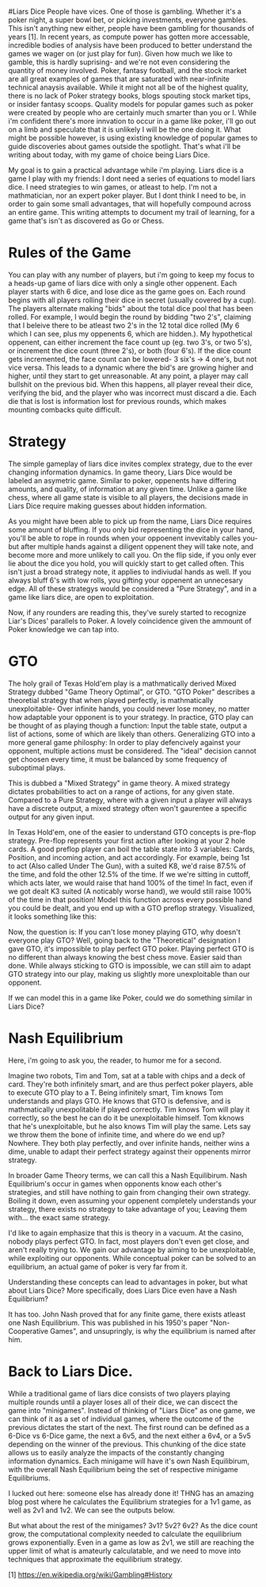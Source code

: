 #Liars Dice
People have vices. One of those is gambling. Whether it's a poker night, a super bowl bet, or picking investments, everyone gambles. This isn't anything new either, people have been gambling for thousands of years [1]. In recent years, as compute power has gotten more accessable, incredible bodies of analysis have been produced to better understand the games we wager on (or just play for fun). Given how much we like to gamble, this is hardly suprising- and we're not even considering the quantity of money involved. Poker, fantasy football, and the stock market are all great examples of games that are saturated with near-infinite technical anaysis available. While it might not all be of the highest quality, there is no lack of Poker strategy books, blogs spouting stock market tips, or insider fantasy scoops. Quality models for popular games such as poker were created by people who are certainly much smarter than you or I. While i'm confident there's more innvation to occur in a game like poker, i'll go out on a limb and speculate that it is unlikely I will be the one doing it. What might be possible however, is using existing knowledge of popular games to guide discoveries about games outside the spotlight. That's what i'll be writing about today, with my game of choice being Liars Dice. 

My goal is to gain a practical advantage while i'm playing. Liars dice is a game I play with my friends: I dont need a series of equations to model liars dice. I need strategies to win games, or atleast to help. I'm not a mathmatician, nor an expert poker player. But I dont think I need to be, in order to gain some small advantages, that will hopefully compound across an entire game. This writing attempts to document my trail of learning, for a game that's isn't as discovered as Go or Chess. 

# Rules of the Game

You can play with any number of players, but i'm going to keep my focus to a heads-up game of liars dice with only a single other oppenent. Each player starts with 6 dice, and lose dice as the game goes on. Each round begins with all players rolling their dice in secret (usually covered by a cup). The players alternate making "bids" about the total dice pool that has been rolled. For example, I would begin the round by bidding "two 2's", claiming that I beleive there to be atleast two 2's in the 12 total dice rolled (My 6 which I can see, plus my oppenents 6, which are hidden.). My hypothetical oppenent, can either increment the face count up (eg. two 3's, or two 5's), or increment the dice count (three 2's), or both (four 6's). If the dice count gets incremented, the face count can be lowered- 3 six's -> 4 one's, but not vice versa. This leads to a dynamic where the bid's are growing higher and higher, until they start to get unreasonable. At any point, a player may call bullshit on the previous bid. When this happens, all player reveal their dice, verifying the bid, and the player who was incorrect must discard a die. Each die that is lost is information lost for previous rounds, which makes mounting combacks quite difficult.  

# Strategy

The simple gameplay of liars dice invites complex strategy, due to the ever changing information dynamics. In game theory, Liars Dice would be labeled an asymetric game. Similar to poker, oppenents have differing amounts, and quality, of information at any given time. Unlike a game like chess, where all game state is visible to all players, the decisions made in Liars Dice require making guesses about hidden information.

As you might have been able to pick up from the name, Liars Dice requires some amount of bluffing. If you only bid representing the dice in your hand, you'll be able to rope in rounds when your oppoenent invevitably calles you- but after multiple hands against a diligent oppenent they will take note, and become more and more unlikely to call you. On the flip side, if you only ever lie about the dice you hold, you will quickly start to get called often. This isn't just a broad strategy note, it applies to indiviudal hands as well. If you always bluff 6's with low rolls, you gifting your oppenent an unnecesary edge. All of these strategys would be considered a "Pure Strategy", and in a game like liars dice, are open to exploitation.

Now, if any rounders are reading this, they've surely started to recognize Liar's Dices' parallels to Poker. A lovely coincidence given the ammount of Poker knowledge we can tap into.  

# GTO

The holy grail of Texas Hold'em play is a mathmatically derived Mixed Strategy dubbed "Game Theory Optimal", or GTO. "GTO Poker" describes a theoretial strategy that when played perfectly, is mathmatically unexploitable- Over infinite hands, you could never lose money, no matter how adaptable your opponent is to your strategy.  In practice, GTO play can be thought of as playing though a function: Input the table state, output a list of actions, some of which are likely than others. Generalizing GTO into a more general game philosphy: In order to play defencively against your opponent, multiple actions must be considered. The "ideal" decision cannot get choosen every time, it must be balanced by some frequency of suboptimal plays. 

This is dubbed a "Mixed Strategy" in game theory. A mixed strategy dictates probabilities to act on a range of actions, for any given state. Compared to a Pure Strategy, where with a given input a player will always have a discrete output, a mixed strategy often won't gaurentee a specific output for any given input.  

In Texas Hold'em, one of the easier to understand GTO concepts is pre-flop strategy. Pre-flop represents your first action after looking at your 2 hole cards. A good preflop player can boil the table state into 3 variables: Cards, Position, and incoming action, and act accordingly. For example, being 1st to act (Also called Under The Gun), with a suited K8, we'd raise 87.5% of the time, and fold the other 12.5% of the time. If we we're sitting in cuttoff, which acts later, we would raise that hand 100% of the time! In fact, even if we got dealt K3 suited (A noticably worse hand), we would still raise 100% of the time in that position! Model this function across every possible hand you could be dealt, and you end up with a GTO preflop strategy. Visualized, it looks something like this: 

Now, the question is: If you can't lose money playing GTO, why doesn't everyone play GTO? Well, going back to the "Theoretical" designation I gave GTO, it's impossible to play perfect GTO poker. Playing perfect GTO is no different than always knowing the best chess move. Easier said than done. While always sticking to GTO is impossible, we can still aim to adapt GTO strategy into our play, making us slightly more unexploitable than our opponent. 

If we can model this in a game like Poker, could we do something similar in Liars Dice?

# Nash Equilibrium

Here, i'm going to ask you, the reader, to humor me for a second. 

Imagine two robots, Tim and Tom, sat at a table with chips and a deck of card. They're both infinitely smart, and are thus perfect poker players, able to execute GTO play to a T. Being infinitely smart, Tim knows Tom understands and plays GTO. He knows that GTO is defensive, and is mathmatically unexpolitable if played correctly. Tim knows Tom will play it correctly, so the best he can do it be unexploitable himself. Tom kknows that he's unexploitable, but he also knows Tim will play the same. Lets say we throw them the bone of infinite time, and where do we end up? Nowhere. They both play perfectly, and over infinite hands, neither wins a dime, unable to adapt their perfect strategy against their oppenents mirror strategy. 

In broader Game Theory terms, we can call this a Nash Equilibirum. Nash Equilibrium's occur in games when opponents know each other's strategies, and still have nothing to gain from changing their own strategy. Boiling it down, even assuming your oppenent completely understands your strategy, there exists no strategy to take advantage of you; Leaving them with... the exact same strategy. 

I'd like to again emphasize that this is theory in a vacuum. At the casino, nobody plays perfect GTO. In fact, most players don't even get close, and aren't really trying to.  We gain our advantage by aiming to be unexploitable, while exploiting our opponents. While conceptual poker can be solved to an equilibrium, an actual game of poker is very far from it.


Understanding these concepts can lead to advantages in poker, but what about Liars Dice? More specifically, does Liars Dice even have a Nash Equilibrium? 

It has too. John Nash proved that for any finite game, there exists atleast one Nash Equilibrium. This was published in his 1950's paper "Non-Cooperative Games", and unsupringly, is why the equilibrium is named after him. 

# Back to Liars Dice.
While a traditional game of liars dice consists of two players playing multiple rounds until a player loses all of their dice, we can discect the game into "minigames". Instead of thinking of "Liars Dice" as one game, we can think of it as a set of individual games, where the outcome of the previous dictates the start of the next. The first round can be defined as a 6-Dice vs 6-Dice game, the next a 6v5, and the next either a 6v4, or a 5v5 depending on the winner of the previous. This chunking of the dice state allows us to easily analyze the impacts of the constantly changing information dynamics. Each minigame will have it's own Nash Equilibirum, with the overall Nash Equilibrium being the set of respective minigame Equilibriums.

I lucked out here: someone else has already done it! THNG has an amazing blog post where he calculates the Equilibrium strategies for a 1v1 game, as well as 2v1 and 1v2. We can see the outputs below.

But what about the rest of the minigames? 3v1? 5v2? 6v2? As the dice count grow, the computational complexity needed to calculate the equilibrium grows exponentially. Even in a game as low as 2v1, we still are reaching the upper limit of what is amateurly calculatable, and we need to move into techniques that approximate the equilibrium strategy. 


[1] https://en.wikipedia.org/wiki/Gambling#History
